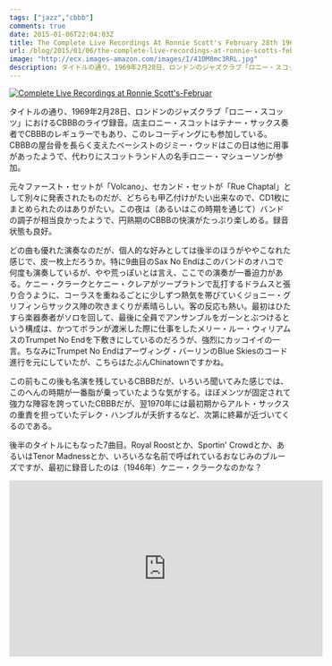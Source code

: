 ```yaml
---
tags: ["jazz","cbbb"]
comments: true
date: 2015-01-06T22:04:03Z
title: The Complete Live Recordings At Ronnie Scott's February 28th 1969 / the Kenny Clarke - Francy Boland Big Band
url: /blog/2015/01/06/the-complete-live-recordings-at-ronnie-scotts-february-28th-1969-slash-the-kenny-clarke-francy-boland-big-band/
image: "http://ecx.images-amazon.com/images/I/41DM8mc3RRL.jpg"
description: タイトルの通り、1969年2月28日、ロンドンのジャズクラブ「ロニー・スコッツ」におけるCBBBのライヴ録音。店主ロニー・スコットはテナー・サックス奏者でCBBBのレギュラーでもあり、このレコーディングにも参加している。CBBBの屋台骨を長らく支えたベーシストのジミー・ウッドはこの日は他に用事があったようで、代わりにスコットランド人の名手ロニー・マシューソンが参加。
---
```


<a href="http://www.amazon.co.jp/exec/obidos/ASIN/B003ZDXV7I/myhumangetsme-22/ref=nosim/" name="amazletlink" target="_blank"><img src="http://ecx.images-amazon.com/images/I/41DM8mc3RRL.jpg" alt="Complete Live Recordings at Ronnie Scott's-Februar" style="border: none;" /></a>

タイトルの通り、1969年2月28日、ロンドンのジャズクラブ「ロニー・スコッツ」におけるCBBBのライヴ録音。店主ロニー・スコットはテナー・サックス奏者でCBBBのレギュラーでもあり、このレコーディングにも参加している。CBBBの屋台骨を長らく支えたベーシストのジミー・ウッドはこの日は他に用事があったようで、代わりにスコットランド人の名手ロニー・マシューソンが参加。

元々ファースト・セットが「Volcano」、セカンド・セットが「Rue Chaptal」として別々に発表されたものだが、どちらも甲乙付けがたい出来なので、CD1枚にまとめられたのはありがたい。この夜は（あるいはこの時期を通じて）バンドの調子が相当良かったようで、円熟期のCBBBの快演がたっぷり楽しめる。録音状態も良好。

どの曲も優れた演奏なのだが、個人的な好みとしては後半のほうがややこなれた感じで、皮一枚上だろうか。特に9曲目のSax No Endはこのバンドのオハコで何度も演奏しているが、やや荒っぽいとは言え、ここでの演奏が一番迫力がある。ケニー・クラークとケニー・クレアがツープラトンで乱打するドラムスと張り合うように、コーラスを重ねるごとに少しずつ熱気を帯びていくジョニー・グリフィンらサックス陣の吹きまくりが素晴らしい。客の反応も熱い。最初はひたすら楽器奏者がソロを回して、最後に全員でアンサンブルをガーンとぶつけるという構成は、かつてボランが渡米した際に仕事をしたメリー・ルー・ウィリアムスのTrumpet No Endを下敷きにしているのだろうが、強烈にカッコイイの一言。ちなみにTrumpet No Endはアーヴィング・バーリンのBlue Skiesのコード進行を元にしていたが、こちらはたぶんChinatownですかね。

この前もこの後も名演を残しているCBBBだが、いろいろ聞いてみた感じでは、このへんの時期が一番脂が乗っていたような気がする。ほぼメンツが固定されて強力な陣容を誇っていたCBBBだが、翌1970年には最初期からアルト・サックスの重責を担っていたデレク・ハンブルが夭折するなど、次第に終幕が近づいてくるのである。

後半のタイトルにもなった7曲目。Royal Roostとか、Sportin' Crowdとか、あるいはTenor Madnessとか、いろいろな名前で呼ばれているおなじみのブルーズですが、最初に録音したのは（1946年）ケニー・クラークなのかな？

<iframe width="560" height="315" src="https://www.youtube.com/embed/vJYGkqR5L7c" frameborder="0" allowfullscreen></iframe>
